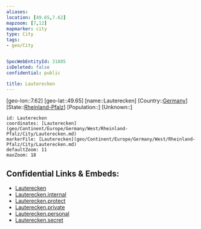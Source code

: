 ```yaml
---
aliases: 
location: [49.65,7.62]
mapzoom: [7,12] 
mapmarker: city 
type: City
tags:
- geo/City


SpocWebEntityId: 31885
isDeleted: false
confidential: public

title: Lauterecken
---
```

[geo-lon::7.62]
[geo-lat::49.65]
[name::Lauterecken]
[Country::[Germany](geo/Continent/Europe/Germany.md)]
[State::[Rheinland-Pfalz](geo/Continent/Europe/Germany/West/Rheinland-Pfalz.md)]
[Population::]
[Unknown::]


```leaflet
id: Lauterecken
coordinates: [Lauterecken](geo/Continent/Europe/Germany/West/Rheinland-Pfalz/City/Lauterecken.md)
markerFile: [Lauterecken](geo/Continent/Europe/Germany/West/Rheinland-Pfalz/City/Lauterecken.md)
defaultZoom: 11 
maxZoom: 18
```


## Confidential Links & Embeds: 
- [Lauterecken](../../../../../../../../_public/geo/Continent/Europe/Germany/West/Rheinland-Pfalz/City/Lauterecken.md) 
- [Lauterecken.internal](../../../../../../../../_internal/geo/Continent/Europe/Germany/West/Rheinland-Pfalz/City/Lauterecken.internal.md) 
- [Lauterecken.protect](../../../../../../../../_protect/geo/Continent/Europe/Germany/West/Rheinland-Pfalz/City/Lauterecken.protect.md) 
- [Lauterecken.private](../../../../../../../../_private/geo/Continent/Europe/Germany/West/Rheinland-Pfalz/City/Lauterecken.private.md) 
- [Lauterecken.personal](../../../../../../../../_personal/geo/Continent/Europe/Germany/West/Rheinland-Pfalz/City/Lauterecken.personal.md) 
- [Lauterecken.secret](../../../../../../../../_secret/geo/Continent/Europe/Germany/West/Rheinland-Pfalz/City/Lauterecken.secret.md) 
